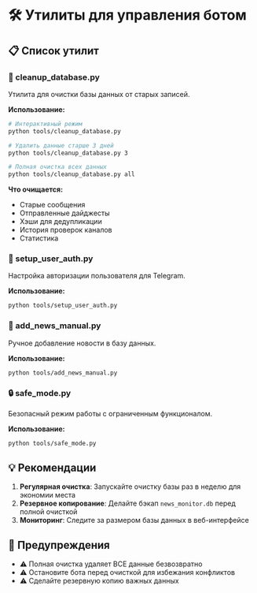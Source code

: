 # 🛠️ Утилиты для управления ботом

## 📋 Список утилит

### 🧹 cleanup_database.py
Утилита для очистки базы данных от старых записей.

**Использование:**
```bash
# Интерактивный режим
python tools/cleanup_database.py

# Удалить данные старше 3 дней
python tools/cleanup_database.py 3

# Полная очистка всех данных
python tools/cleanup_database.py all
```

**Что очищается:**
- Старые сообщения
- Отправленные дайджесты  
- Хэши для дедупликации
- История проверок каналов
- Статистика

### 🔧 setup_user_auth.py
Настройка авторизации пользователя для Telegram.

**Использование:**
```bash
python tools/setup_user_auth.py
```

### 📝 add_news_manual.py
Ручное добавление новости в базу данных.

**Использование:**
```bash
python tools/add_news_manual.py
```

### 🔒 safe_mode.py
Безопасный режим работы с ограниченным функционалом.

**Использование:**
```bash
python tools/safe_mode.py
```

## 💡 Рекомендации

1. **Регулярная очистка**: Запускайте очистку базы раз в неделю для экономии места
2. **Резервное копирование**: Делайте бэкап `news_monitor.db` перед полной очисткой
3. **Мониторинг**: Следите за размером базы данных в веб-интерфейсе

## 🚨 Предупреждения

- ⚠️ Полная очистка удаляет ВСЕ данные безвозвратно
- ⚠️ Остановите бота перед очисткой для избежания конфликтов
- ⚠️ Сделайте резервную копию важных данных
